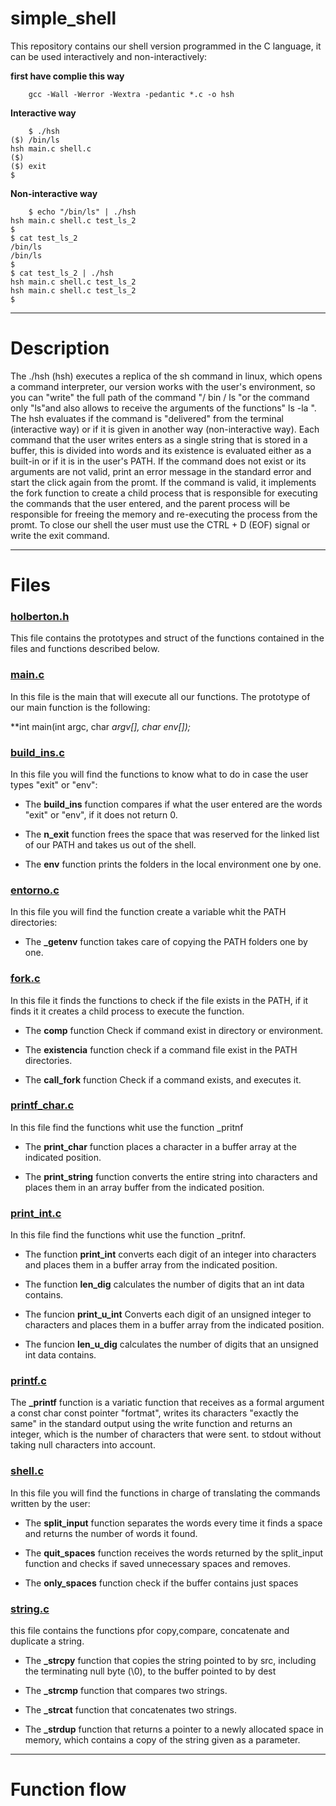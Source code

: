 # simple_shell

This repository contains our shell version programmed in the C language, it can 
be used interactively and non-interactively:

**first have complie this way**

		gcc -Wall -Werror -Wextra -pedantic *.c -o hsh

**Interactive way**

		$ ./hsh
    ($) /bin/ls
    hsh main.c shell.c
    ($)
    ($) exit
    $

**Non-interactive way**

		$ echo "/bin/ls" | ./hsh
    hsh main.c shell.c test_ls_2
    $
    $ cat test_ls_2
    /bin/ls
    /bin/ls
    $
    $ cat test_ls_2 | ./hsh
    hsh main.c shell.c test_ls_2
    hsh main.c shell.c test_ls_2
    $

---------------

# Description

The ./hsh (hsh) executes a replica of the sh command in linux, which opens a
command interpreter, our version works with the user's environment, so you can 
"write" the full path of the command "/ bin / ls "or the command only "ls"and 
also allows to receive the arguments of the functions" ls -la ". The hsh 
evaluates if the command is "delivered" from the terminal (interactive way) or 
if it is given in another way (non-interactive way). Each command that the user 
writes enters as a single string that is stored in a buffer, this is divided 
into words and its existence is evaluated either as a built-in or if it is in 
the user's PATH. If the command does not exist or its arguments are not valid, 
print an error message in the standard error and start the click again from the 
promt. If the command is valid, it implements the fork function to create a child 
process that is responsible for executing the commands that the user entered, 
and the parent process will be responsible for freeing the memory and re-executing the 
process from the promt. To close our shell the user must use the CTRL + D (EOF) 
signal or write the exit command.

-------------

# Files

###  [holberton.h](https://github.com/Nicolas606/simple_shell/blob/main/holberton.h "holberton.h")

This file contains the prototypes and struct of the functions contained in the files 
and functions described below.


###  [main.c](https://github.com/Nicolas606/simple_shell/blob/main/main.c "main.c")

In this file is the main that will execute all our functions. The prototype
of our main function is the following:

**int main(int argc, char *argv[], char *env[]);**

### [build_ins.c](https://github.com/Nicolas606/simple_shell/blob/main/built_ins.c "build_ins.c")

In this file you will find the functions to know what to do in case the user 
types "exit" or "env":

- The **build_ins** function compares if what the user entered are the words 
"exit" or "env", if it does not return 0.

- The **n_exit** function frees the space that was reserved for the linked 
list of our PATH and takes us out of the shell.

- The **env** function prints the folders in the local environment one by one.

### [entorno.c](https://github.com/Nicolas606/simple_shell/blob/main/entorno.c "entorno.c")

In this file you will find the function create a variable whit 
the PATH directories:

- The **_getenv** function takes care of copying the PATH folders one by one.


### [fork.c](https://github.com/Nicolas606/simple_shell/blob/main/fork.c "fork.c")

In this file it finds the functions to check if the file exists in the PATH, if it finds it it creates a child process to execute the function.

- The **comp** function Check if command exist in directory or environment.

- The **existencia** function check if a command file exist in the PATH directories.

- The **call_fork** function Check if a command exists, and executes it.

### [printf_char.c ](https://github.com/Nicolas606/simple_shell/blob/main/printf_char.c "printf_char.c ")

In this file find the functions whit use the function _pritnf

- The **print_char** function places a character in a buffer array at the indicated position.

- The **print_string** function converts the entire string into characters and places them in an array buffer from the indicated position.

### [print_int.c](https://github.com/Nicolas606/simple_shell/blob/main/printf_int.c "print_int-c") 

In this file find the functions whit use the function _pritnf.

- The function **print_int** converts each digit of an integer into characters and places them in a buffer array from the indicated position.

- The function **len_dig** calculates the number of digits that an int data contains.

- The funcion **print_u_int** Converts each digit of an unsigned integer to characters and places them in a buffer array from the indicated position.

- The funcion **len_u_dig** calculates the number of digits that an unsigned int data contains.

### [printf.c ](https://github.com/Nicolas606/simple_shell/blob/main/printf_int.c "printf.c ")

The **_printf** function is a variatic function that receives as a formal argument a const char const pointer "fortmat", writes its characters "exactly the same" in the standard output using the write function and returns an integer, which is the number of characters that were sent. to stdout without taking null characters into account.

### [shell.c](https://github.com/Nicolas606/simple_shell/blob/main/shell.c "shell.c")

In this file you will find the functions in charge of translating the commands 
written by the user:

- The **split_input** function separates the words every time it finds a space 
and returns the number of words it found.

- The **quit_spaces** function receives the words returned by the split_input 
function and checks if saved unnecessary spaces and removes.

- The **only_spaces** function check if the buffer contains just spaces

### [string.c](https://github.com/Nicolas606/simple_shell/blob/main/string.c "string.c")

this file contains the functions pfor copy,compare, concatenate and duplicate a string.

- The **_strcpy** function that copies the string pointed to by src, including the terminating null byte (\0), to the buffer pointed to by dest

- The **_strcmp**  function that compares two strings.

- The **_strcat** function that concatenates two strings.

- The **_strdup** function that returns a pointer to a newly allocated space in memory, which contains a copy of the string given as a parameter.
---------------

# Function flow
